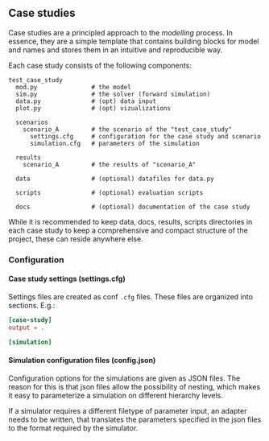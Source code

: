 ## Case studies

Case studies are a principled approach to the *modelling* process. In essence, they are a simple template that contains building blocks for model and names and stores them in an intuitive and reproducible way.

Each case study consists of the following components:

```
test_case_study
  mod.py               # the model
  sim.py               # the solver (forward simulation)
  data.py              # (opt) data input
  plot.py              # (opt) vizualizations

  scenarios
    scenario_A         # the scenario of the "test_case_study" 
      settings.cfg     # configuration for the case study and scenario
      simulation.cfg   # parameters of the simulation

  results
    scenario_A         # the results of "scenario_A"

  data                 # (optional) datafiles for data.py

  scripts              # (optional) evaluation scripts

  docs                 # (optional) documentation of the case study
```

While it is recommended to keep data, docs, results, scripts directories in each case study to keep a comprehensive and compact structure of the project, these can reside anywhere else. 

### Configuration


#### Case study settings (settings.cfg)

Settings files are created as conf `.cfg` files. These files are organized into sections. E.g.:

```conf
[case-study]
output = .

[simulation]

```


#### Simulation configuration files (config.json)

Configuration options for the simulations are given as JSON files. The reason for this is that json files allow the possibility of nesting, which makes it easy to parameterize a simulation on different hierarchy levels.

If a simulator requires a different filetype of parameter input, an adapter needs to be written, that translates the parameters specified in the json files to the format required by the simulator.
